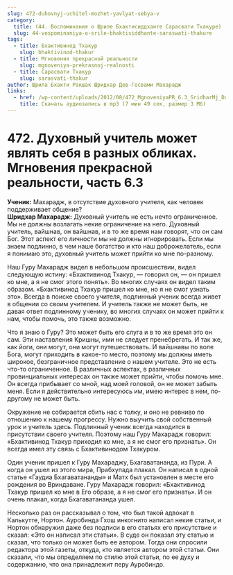 ```yaml
---
slug: 472-duhovnyj-uchitel-mozhet-yavlyat-sebya-v
category:
  title: (44. Воспоминания о Шриле Бхактисиддханте Сарасвати Тхакуре)
  slug: 44-vospominaniya-o-srile-bhaktisiddhante-saraswati-thakure
tags:
  - title: Бхактивинод Тхакур
    slug: bhaktivinod-thakur
  - title: Мгновения прекрасной реальности
    slug: mgnoveniya-prekrasnoj-realnosti
  - title: Сарасвати Тхакур
    slug: sarasvati-thakur
author: Шрила Бхакти Ракшак Шридхар Дев-Госвами Махарадж
links:
  - href: /wp-content/uploads/2012/08/472_MgnoveniyaPR_6.3_SridharMj_Duhovnyy_uchitel_mojet_yavlyat_sebya_v_raznyh_oblikah.mp3
    title: Скачать аудиозапись в mp3 (7 мин 49 сек, размер 3 Мб)
---
```


# 472. Духовный учитель может являть себя в разных обликах. Мгновения прекрасной реальности, часть 6.3

**Ученик:** Махарадж, в отсутствие духовного учителя, как человек поддерживает общение?\
**Шридхар Махарадж:** Духовный учитель не есть нечто ограниченное. Мы не должны возлагать некие ограничение на него. Духовный учитель, вайшнав, он вайшнав, и в то же время нам говорят, что он сам Бог. Этот аспект его личности мы не должны игнорировать. Если мы знаем подлинно, в чем наше богатство и кто наш доброжелатель, если я понимаю это, духовный учитель может прийти ко мне по-разному.

Наш Гуру Махарадж видел в небольшом происшествии, видел следующую истину: «Бхактивинод Тхакур, — говорил он, — он пришел ко мне, а я не смог этого понять». Во многих случаях он видел таким образом. «Бхактивинод Тхакур пришел ко мне, но я не смог узнать это». Всегда в поиске своего учителя, подлинный ученик всегда живет в общении со своим учителем. И учитель также не может быть, не давая ответ подлинному ученику, во многих случаях он может прийти к нам, чтобы помочь, это также возможно.

Что я знаю о Гуру? Это может быть его слуга и в то же время это он сам. Эти наставления Кришны, ими не следует пренебрегать. И так же, как йоги, они могут, они могут путешествовать. И вайшнавы по воле Бога, могут приходить в какое-то место, поэтому мы должны иметь широкое, безграничное представление о нашем учителе. Это не есть что-то ограниченное. В различных аспектах, в различных провинциальных интересах он также может прийти, чтобы помочь мне. Он всегда прибывает со мной, над моей головой, он не может забыть меня. Если я действительно интересуюсь им, имею интерес в нем, по-другому не может быть.

Окружение не собирается сбить нас с толку, и оно не ревниво по отношению к нашему прогрессу. Нужно выучить свой собственный урок и учитель здесь. Подлинный ученик всегда находится в присутствии своего учителя. Поэтому наш Гуру Махарадж говорил: «Бхактивинод Тхакур приходил ко мне, а я не смог его признать». Он всегда имел эту связь с Бхактивинодом Тхакуром.

Один ученик пришел к Гуру Махараджу, Бхагаватананда, из Пури. А когда он ушел из этого мира, Прабхупада плакал. Он написал в одной статье «Гаудиа Бхагаватананды» и Матх был установлен в месте его рождения во Вриндаване. Гуру Махарадж говорил: «Бхактивинод Тхакур пришел ко мне в Его образе, а я не смог его признать». И он очень плакал, когда Бхагаватананда ушел.

Несколько раз он рассказывал о том, что был такой адвокат в Калькутте, Нортон. Ауробинда Гхош инкогнито написал некие статьи, и Нортон обнаружил даже без подписи в его статьях его присутствие и сказал: «Это он написал эти статьи». В суде он показал эту статью и сказал, что только он может быть ее автором. Тогда они спросили редактора этой газеты, откуда, кто является автором этой статьи. Они сказали, что мы определяем по стилю этой статьи, по ее духу и содержанию, что она принадлежит перу Ауробиндо.

